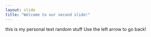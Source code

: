 ```yaml
---
layout: slide
title: "Welcome to our second slide!"
---
```

this is my personal text random stuff
Use the left arrow to go back!
